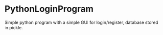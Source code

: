 # PythonLoginProgram
Simple python program with a simple GUI for login/register, database stored in pickle.
